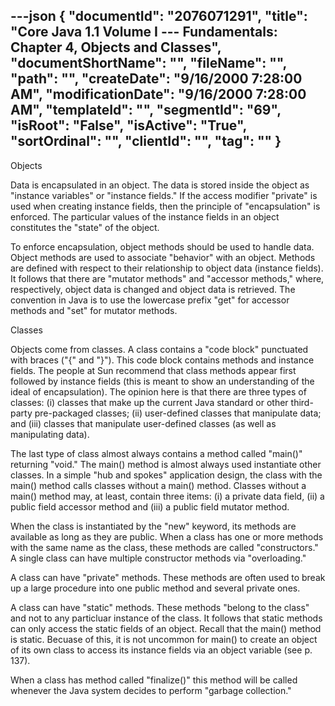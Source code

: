 ---json
{
  "documentId": "2076071291",
  "title": "Core Java 1.1 Volume I --- Fundamentals: Chapter 4, Objects and Classes",
  "documentShortName": "",
  "fileName": "",
  "path": "",
  "createDate": "9/16/2000 7:28:00 AM",
  "modificationDate": "9/16/2000 7:28:00 AM",
  "templateId": "",
  "segmentId": "69",
  "isRoot": "False",
  "isActive": "True",
  "sortOrdinal": "",
  "clientId": "",
  "tag": ""
}
---

Objects

Data is encapsulated in an object. The data is stored inside the object as &quot;instance variables&quot; or &quot;instance fields.&quot; If the access modifier &quot;private&quot; is used when creating instance fields, then the principle of &quot;encapsulation&quot; is enforced. The particular values of the instance fields in an object constitutes the &quot;state&quot; of the object.

To enforce encapsulation, object methods should be used to handle data. Object methods are used to associate &quot;behavior&quot; with an object. Methods are defined with respect to their relationship to object data (instance fields). It follows that there are &quot;mutator methods&quot; and &quot;accessor methods,&quot; where, respectively, object data is changed and object data is retrieved. The convention in Java is to use the lowercase prefix &quot;get&quot; for accessor methods and &quot;set&quot; for mutator methods.


Classes

Objects come from classes. A class contains a  &quot;code block&quot; punctuated with braces (&quot;{&quot; and &quot;}&quot;). This code block contains methods and instance fields. The people at Sun recommend that class methods appear first followed by instance fields (this is meant to show an understanding of the ideal of encapsulation). The opinion here is that there are three types of classes: (i) classes that make up the current Java standard or other third-party pre-packaged classes; (ii) user-defined classes that manipulate data; and (iii) classes that manipulate user-defined classes (as well as manipulating data).

The last type of class almost always contains a method called &quot;main()&quot; returning &quot;void.&quot; The main() method is almost always used instantiate other classes. In a simple &quot;hub and spokes&quot; application design, the class with the main() method calls classes without a main() method. Classes without a main() method may, at least, contain three items: (i) a private data field, (ii) a public field accessor method and (iii) a public field mutator method.

When the class is instantiated by the &quot;new&quot; keyword, its methods are available as long as they are public. When a class has one or more methods with the same name as the class, these methods are called &quot;constructors.&quot; A single class can have multiple constructor methods via &quot;overloading.&quot;

A class can have &quot;private&quot; methods. These methods are often used to break up a large procedure into one public method and several private ones.

A class can have &quot;static&quot; methods. These methods &quot;belong to the class&quot; and not to any particluar instance of the class. It follows that static methods can only access the static fields of an object. Recall that the main() method is static. Becuase of this, it is not uncommon for main() to create an object of its own class to access its instance fields via an object variable (see p. 137).

When a class has method called &quot;finalize()&quot; this method will be called whenever the Java system decides to perform &quot;garbage collection.&quot;
